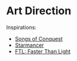 # Art Direction

Inspirations:
- [Songs of Conquest](https://www.youtube.com/watch?v=8DrC3UWkWO8)
- [Starmancer](https://www.youtube.com/watch?v=PsA5-TmHHbg)
- [FTL: Faster Than Light](https://www.youtube.com/watch?v=y9xT1reKxXs)